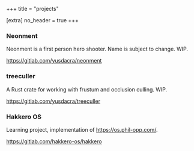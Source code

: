 +++
title = "projects"

[extra]
no_header = true
+++

### Neonment
Neonment is a first person hero shooter. Name is subject to change. WIP.

<https://gitlab.com/yusdacra/neonment>

### treeculler
A Rust crate for working with frustum and occlusion culling. WIP.

<https://gitlab.com/yusdacra/treeculler>

### Hakkero OS
Learning project, implementation of <https://os.phil-opp.com/>.

<https://gitlab.com/hakkero-os/hakkero>

